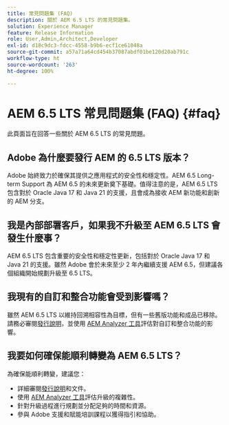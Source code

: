 ```yaml
---
title: 常見問題集 (FAQ)
description: 關於 AEM 6.5 LTS 的常見問題集。
solution: Experience Manager
feature: Release Information
role: User,Admin,Architect,Developer
exl-id: d18c9dc3-fdcc-4558-b9b6-ecf1ce61048a
source-git-commit: a57a71a64cd454b37087abdf01be120d20ab791c
workflow-type: ht
source-wordcount: '263'
ht-degree: 100%

---
```


# AEM 6.5 LTS 常見問題集 (FAQ) {#faq}

此頁面旨在回答一些關於 AEM 6.5 LTS 的常見問題。

## Adobe 為什麼要發行 AEM 的 6.5 LTS 版本？

Adobe 始終致力於確保其提供之應用程式的安全性和穩定性。AEM 6.5 Long-term Support 為 AEM 6.5 的未來更新奠下基礎。值得注意的是，AEM 6.5 LTS 包含對於 Oracle Java 17 和 Java 21 的支援，且會成為接收 AEM 新功能和創新的 AEM 分支。

## 我是內部部署客戶，如果我不升級至 AEM 6.5 LTS 會發生什麼事？

AEM 6.5 LTS 包含重要的安全性和穩定性更新，包括對於 Oracle Java 17 和 Java 21 的支援。雖然 Adobe 會於未來至少 2 年內繼續支援 AEM 6.5，但建議各個組織開始規劃升級至 6.5 LTS。

## 我現有的自訂和整合功能會受到影響嗎？

雖然 AEM 6.5 LTS 以維持回溯相容性為目標，但有一些舊版功能和成品已移除。
請務必審閱[發行說明](/help/release-notes/release-notes.md#deprecated-and-removed-features)，並使用 [AEM Analyzer 工具](/help/sites-deploying/aem-analyzer.md)評估對自訂和整合功能的影響。

## 我要如何確保能順利轉變為 AEM 6.5 LTS？

為確保能順利轉變，建議您：

* 詳細審閱[發行說明](/help/release-notes/release-notes.md)和文件。
* 使用 [AEM Analyzer 工具](/help/sites-deploying/aem-analyzer.md)評估升級的複雜性。
* 針對升級過程進行規劃並分配足夠的時間和資源。
* 參與 Adobe 支援和賦能培訓課程以獲得指引和協助。
